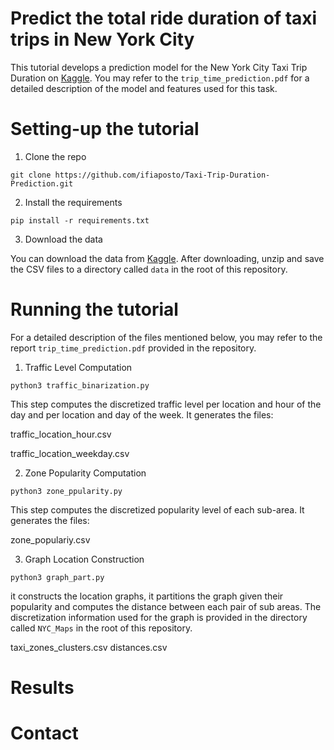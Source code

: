 # Predict the total ride duration of taxi trips in New York City

This tutorial develops a prediction model for the New York City Taxi Trip Duration on [Kaggle](https://www.kaggle.com/c/10-718-2019s). You may refer to the `trip_time_prediction.pdf` for a detailed description of the model and features used for this task.



# Setting-up the tutorial
1. Clone the repo

```
git clone https://github.com/ifiaposto/Taxi-Trip-Duration-Prediction.git
```
2. Install the requirements

```
pip install -r requirements.txt
```
3. Download the data

You can download the data from [Kaggle](https://www.kaggle.com/c/10-718-2019s). After downloading, unzip and save the CSV files to a directory called `data` in the root of this repository.

# Running the tutorial
For a detailed description of the files mentioned below, you may refer to the   report `trip_time_prediction.pdf` provided in the repository.

1. Traffic Level Computation

```
python3 traffic_binarization.py
```
This step computes the discretized traffic level per location and hour of the day and per location and day of the week. It generates the files:

traffic_location_hour.csv

traffic_location_weekday.csv

2. Zone Popularity Computation

```
python3 zone_ppularity.py
```
This step computes the discretized popularity level of each sub-area. It generates the files:

zone_populariy.csv

3. Graph Location Construction

```
python3 graph_part.py
```
it constructs the location graphs, it partitions the graph given their popularity and computes the distance between each pair of sub areas. The discretization information used for the graph is provided in the directory called `NYC_Maps` in the root of this repository. 

taxi_zones_clusters.csv
distances.csv

# Results

# Contact







